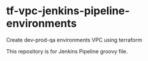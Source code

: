 # tf-vpc-jenkins-pipeline-environments
Create dev-prod-qa environments VPC using terraform

This repository is for Jenkins Pipeline groovy file.
